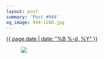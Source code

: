 ```yaml
---
layout: post
summary: 'Post #944'
og_image: 944-1280.jpg
---
```


<p>
 <time>
  <a href="/944">
   {{ page.date | date: "%B %-d, %Y" }}
  </a>
 </time>
 <a href="/944">
  <figure data-taken="10/7/2019">
   <img sizes="(min-width: 700px) 50vw, calc(100vw - 2rem)" src="{{ site.assets_url }}/944-640.jpg" srcset="{{ site.assets_url }}/944-320.jpg 320w, {{ site.assets_url }}/944-640.jpg 640w, {{ site.assets_url }}/944-960.jpg 960w, {{ site.assets_url }}/944-1280.jpg 1280w"/>
  </figure>
 </a>
</p>

